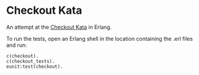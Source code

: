 Checkout Kata
=============

An attempt at the [Checkout Kata](http://pragdave.me/codekata/kata/kata09-back-to-the-checkout/) in Erlang.

To run the tests, open an Erlang shell in the location containing the .erl files and run:

```
c(checkout).
c(checkout_tests).
eunit:test(checkout).
```
